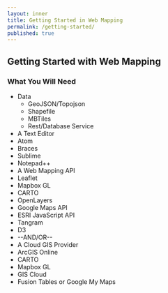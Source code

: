 ```yaml
---
layout: inner
title: Getting Started in Web Mapping
permalink: /getting-started/
published: true
---
```

## Getting Started with Web Mapping

### What You Will Need
 - Data
   - GeoJSON/Topojson
   - Shapefile
   - MBTiles
   - Rest/Database Service
 - A Text Editor
  - Atom
  - Braces
  - Sublime
  - Notepad++
 - A Web Mapping API
  - Leaflet
  - Mapbox GL
  - CARTO
  - OpenLayers
  - Google Maps API
  - ESRI JavaScript API
  - Tangram
  - D3
 - --AND/OR--
 - A Cloud GIS Provider
  - ArcGIS Online
  - CARTO
  - Mapbox GL
  - GIS Cloud
  - Fusion Tables or Google My Maps
 
 
